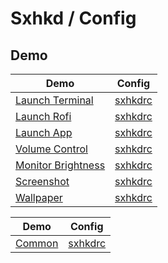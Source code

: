 
# Sxhkd / Config

## Demo

| Demo                                   | Config                                  |
| -------------------------------------- | --------------------------------------- |
| [Launch Terminal](terminal/basic)      | [sxhkdrc](terminal/basic/sxhkdrc)       |
| [Launch Rofi](rofi/basic)              | [sxhkdrc](rofi/basic/sxhkdrc)           |
| [Launch App](app/basic)                | [sxhkdrc](app/basic/sxhkdrc)            |
| [Volume Control](volume/basic) | [sxhkdrc](volume/basic/sxhkdrc) |
| [Monitor Brightness](brightness/basic) | [sxhkdrc](brightness/basic/sxhkdrc) |
| [Screenshot](screenshot/basic)         | [sxhkdrc](screenshot/basic/sxhkdrc)     |
| [Wallpaper](wallpaper/basic)           | [sxhkdrc](wallpaper/basic/sxhkdrc)      |


| Demo                                   | Config                                  |
| -------------------------------------- | --------------------------------------- |
| [Common](common/basic)                 | [sxhkdrc](common/basic/sxhkdrc)         |
